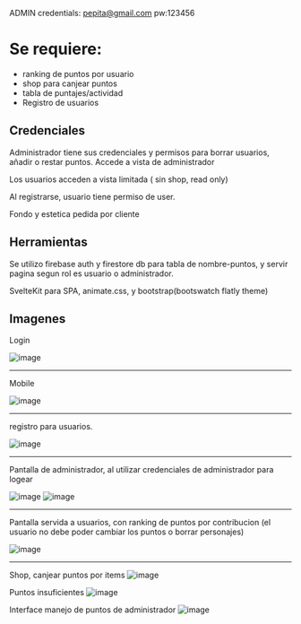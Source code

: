 ADMIN credentials: pepita@gmail.com  pw:123456


# Se requiere:
 - ranking de puntos  por usuario 
 - shop para canjear puntos 
 - tabla de puntajes/actividad  
 - Registro de usuarios
 
 
## Credenciales
Administrador tiene sus credenciales y permisos para borrar usuarios, añadir o restar puntos. 
Accede a vista de administrador

Los usuarios acceden a vista limitada ( sin shop, read only)


Al registrarse, usuario tiene permiso de user.


Fondo y estetica pedida por cliente

## Herramientas

Se utilizo firebase auth y firestore db para tabla de nombre-puntos, y servir pagina segun rol es usuario o administrador.


SvelteKit para SPA, animate.css, y bootstrap(bootswatch flatly theme)

## Imagenes
Login

![image](https://user-images.githubusercontent.com/46230600/168585437-93309f53-90e7-4d33-8468-ee626d1bb410.png)

<hr>
Mobile 


![image](https://user-images.githubusercontent.com/46230600/168585493-d7c1e181-25ae-4719-8f14-b6bde35aa8c4.png)


<hr>

registro para usuarios.


![image](https://user-images.githubusercontent.com/46230600/168584701-8315c0c5-78d4-4c93-8157-bc5a48789b32.png)


<hr>
Pantalla de administrador, al utilizar credenciales de administrador para logear
 
![image](https://user-images.githubusercontent.com/46230600/168585013-49bc4755-4111-41a4-abb2-d476ff145bda.png)
![image](https://user-images.githubusercontent.com/46230600/168586421-c9bb6e3e-2da9-4d49-befa-4ae216d2922c.png)


<hr>
Pantalla servida a usuarios,  con ranking de puntos por contribucion (el usuario no debe poder cambiar los puntos o borrar personajes)

![image](https://user-images.githubusercontent.com/46230600/168584826-fc49ee9e-9058-4e8d-a997-218a80336236.png)

 <hr>
 
Shop, canjear puntos por items
![image](https://user-images.githubusercontent.com/46230600/190926819-2a97ddff-cf6f-4d04-935b-118b1e3f589f.png)

Puntos insuficientes
![image](https://user-images.githubusercontent.com/46230600/190926831-9a250b84-d967-4970-90bb-69ba9469c608.png)


Interface manejo de puntos de administrador
![image](https://user-images.githubusercontent.com/46230600/190926848-5d29fa29-f228-4c49-bb91-71fe44d49284.png)


